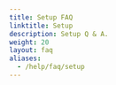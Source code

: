 ```yaml
---
title: Setup FAQ
linktitle: Setup
description: Setup Q & A.
weight: 20
layout: faq
aliases:
  - /help/faq/setup
---
```

